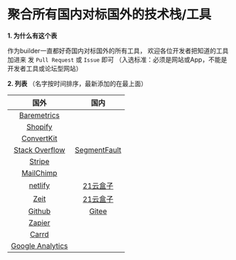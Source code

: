 # 聚合所有国内对标国外的技术栈/工具

**1. 为什么有这个表**

作为builder一直都好奇国内对标国外的所有工具，
欢迎各位开发者把知道的工具加进来 发 `Pull Request` 或 `Issue` 即可
（入选标准：必须是网站或App，不能是开发者工具或论坛型网站）

**2. 列表**
（名字按时间排序，最新添加的在最上面）

|                     国外                     	|                    国内                   	|
|:--------------------------------------------:	|:-----------------------------------------:	|
| [Baremetrics](https://baremetrics.com/)       ||
| [Shopify](https://www.shopify.com/)           ||
| [ConvertKit](https://convertkit.com/)         ||
| [Stack Overflow](https://stackoverflow.com/) 	| [SegmentFault](https://segmentfault.com/) 	|
|         [Stripe](https://stripe.com/)        	|                                           	|
|      [MailChimp](https://mailchimp.com/)     	|                                           	|
|      [netlify](https://www.netlify.com/)      | [21云盒子](https://www.21yunbox.com/)          |
|      [Zeit](http://zeit.co/)                  | [21云盒子](https://www.21yunbox.com/)          |
|      [Github](http://github.com/)             | [Gitee](https://gitee.com/)                  |
|      [Zapier](https://zapier.com/)            | |
|      [Carrd](https://carrd.co/)               | |
|      [Google Analytics](https://analytics.google.com/) | |
